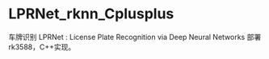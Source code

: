 # LPRNet_rknn_Cplusplus
车牌识别 LPRNet : License Plate Recognition via Deep Neural Networks 部署rk3588，C++实现。

